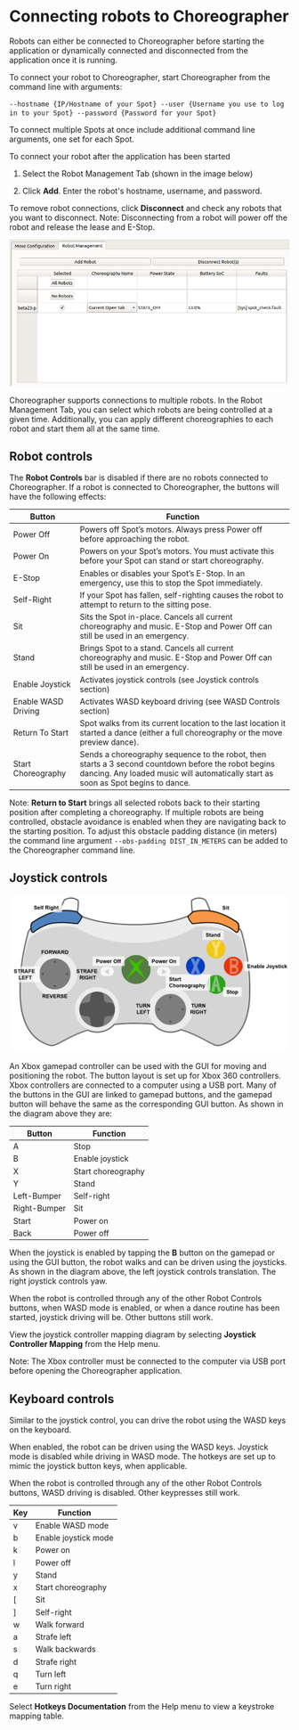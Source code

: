 <!--
Copyright (c) 2023 Boston Dynamics, Inc.  All rights reserved.

Downloading, reproducing, distributing or otherwise using the SDK Software
is subject to the terms and conditions of the Boston Dynamics Software
Development Kit License (20191101-BDSDK-SL).
-->

# Connecting robots to Choreographer

Robots can either be connected to Choreographer before starting the application or dynamically connected and disconnected from the application once it is running.

To connect your robot to Choreographer, start Choreographer from the command line with arguments:

    --hostname {IP/Hostname of your Spot} --user {Username you use to log in to your Spot} --password {Password for your Spot}

To connect multiple Spots at once include additional command line arguments, one set for each Spot.

To connect your robot after the application has been started

1. Select the Robot Management Tab (shown in the image below)

1. Click **Add**. Enter the robot's hostname, username, and password.

To remove robot connections, click **Disconnect** and check any robots that you want to disconnect. Note: Disconnecting from a robot will power off the robot and release the lease and E-Stop.

![Robot Management tab](images/robot_management.png)

Choreographer supports connections to multiple robots. In the Robot Management Tab, you can select which robots are being controlled at a given time. Additionally, you can apply different choreographies to each robot and start them all at the same time.

## Robot controls

The **Robot Controls** bar is disabled if there are no robots connected to Choreographer. If a robot is connected to Choreographer, the buttons will have the following effects:

| Button              | Function                                                                                                                                                                                 |
| ------------------- | ---------------------------------------------------------------------------------------------------------------------------------------------------------------------------------------- |
| Power Off           | Powers off Spot’s motors. Always press Power off before approaching the robot.                                                                                                           |
| Power On            | Powers on your Spot’s motors. You must activate this before your Spot can stand or start choreography.                                                                                   |
| E-Stop              | Enables or disables your Spot’s E-Stop. In an emergency, use this to stop the Spot immediately.                                                                                          |
| Self-Right          | If your Spot has fallen, self-righting causes the robot to attempt to return to the sitting pose.                                                                                        |
| Sit                 | Sits the Spot in-place. Cancels all current choreography and music. E-Stop and Power Off can still be used in an emergency.                                                              |
| Stand               | Brings Spot to a stand. Cancels all current choreography and music. E-Stop and Power Off can still be used in an emergency.                                                              |
| Enable Joystick     | Activates joystick controls (see Joystick controls section)                                                                                                                              |
| Enable WASD Driving | Activates WASD keyboard driving (see WASD Controls section)                                                                                                                              |
| Return To Start     | Spot walks from its current location to the last location it started a dance (either a full choreography or the move preview dance).                                                     |
| Start Choreography  | Sends a choreography sequence to the robot, then starts a 3 second countdown before the robot begins dancing. Any loaded music will automatically start as soon as Spot begins to dance. |

Note: **Return to Start** brings all selected robots back to their starting position after completing a choreography. If multiple robots are being controlled, obstacle avoidance is enabled when they are navigating back to the starting position. To adjust this obstacle padding distance (in meters) the command line argument `--obs-padding DIST_IN_METERS` can be added to the Choreographer command line.

## Joystick controls

![Joystick Controls](images/joystick_help.png)

An Xbox gamepad controller can be used with the GUI for moving and positioning the robot. The button layout is set up for Xbox 360 controllers. Xbox controllers are connected to a computer using a USB port. Many of the buttons in the GUI are linked to gamepad buttons, and the gamepad button will behave the same as the corresponding GUI button. As shown in the diagram above they are:

| Button       | Function           |
| ------------ | ------------------ |
| A            | Stop               |
| B            | Enable joystick    |
| X            | Start choreography |
| Y            | Stand              |
| Left-Bumper  | Self-right         |
| Right-Bumper | Sit                |
| Start        | Power on           |
| Back         | Power off          |

When the joystick is enabled by tapping the **B** button on the gamepad or using the GUI button, the robot walks and can be driven using the joysticks. As shown in the diagram above, the left joystick controls translation. The right joystick controls yaw.

When the robot is controlled through any of the other Robot Controls buttons, when WASD mode is enabled, or when a dance routine has been started, joystick driving will be. Other buttons still work.

View the joystick controller mapping diagram by selecting **Joystick Controller Mapping** from the Help menu.

Note: The Xbox controller must be connected to the computer via USB port before opening the Choreographer application.

## Keyboard controls

Similar to the joystick control, you can drive the robot using the WASD keys on the keyboard.

When enabled, the robot can be driven using the WASD keys. Joystick mode is disabled while driving in WASD mode. The hotkeys are set up to mimic the joystick button keys, when applicable.

When the robot is controlled through any of the other Robot Controls buttons, WASD driving is disabled. Other keypresses still work.

| Key | Function             |
| --- | -------------------- |
| v   | Enable WASD mode     |
| b   | Enable joystick mode |
| k   | Power on             |
| l   | Power off            |
| y   | Stand                |
| x   | Start choreography   |
| [   | Sit                  |
| ]   | Self-right           |
| w   | Walk forward         |
| a   | Strafe left          |
| s   | Walk backwards       |
| d   | Strafe right         |
| q   | Turn left            |
| e   | Turn right           |

Select **Hotkeys Documentation** from the Help menu to view a keystroke mapping table.

